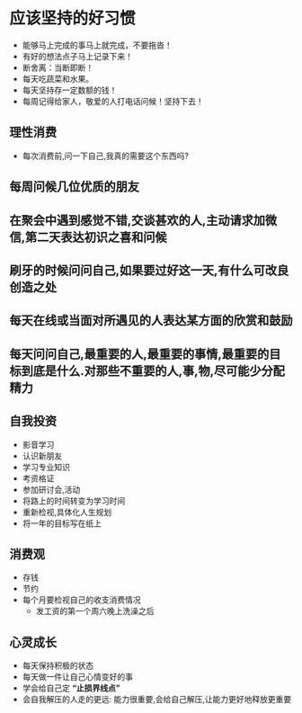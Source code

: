 # 应该坚持的好习惯

- 能够马上完成的事马上就完成，不要拖沓！
- 有好的想法点子马上记录下来！
- 断舍离：当断即断！
- 每天吃蔬菜和水果。
- 每天坚持存一定数额的钱！
- 每周记得给家人，敬爱的人打电话问候！坚持下去！

## 理性消费

- 每次消费前,问一下自己,我真的需要这个东西吗?

## 每周问候几位优质的朋友

## 在聚会中遇到感觉不错,交谈甚欢的人,主动请求加微信,第二天表达初识之喜和问候

## 刷牙的时候问问自己,如果要过好这一天,有什么可改良创造之处

## 每天在线或当面对所遇见的人表达某方面的欣赏和鼓励

## 每天问问自己,最重要的人,最重要的事情,最重要的目标到底是什么.对那些不重要的人,事,物,尽可能少分配精力

## 自我投资

- 影音学习
- 认识新朋友
- 学习专业知识
- 考资格证
- 参加研讨会,活动
- 将路上的时间转变为学习时间
- 重新检视,具体化人生规划
- 将一年的目标写在纸上

## 消费观

- 存钱
- 节约
- 每个月要检视自己的收支消费情况
  - 发工资的第一个周六晚上洗澡之后

## 心灵成长

- 每天保持积极的状态
- 每天做一件让自己心情变好的事
- 学会给自己定 **“止损界线点”**
- 会自我解压的人走的更远: 能力很重要,会给自己解压,让能力更好地释放更重要
